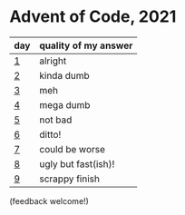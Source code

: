 # Advent of Code, 2021

| day | quality of my answer |
| --- | --- |
| [1](src/days/day1.clj) | alright |
| [2](src/days/day2.clj) | kinda dumb |
| [3](src/days/day3.clj) | meh | 
| [4](src/days/day4.clj) | mega dumb | 
| [5](src/days/day5.clj) | not bad | 
| [6](src/days/day6.clj) | ditto! |
| [7](src/days/day7.clj) | could be worse |
| [8](src/days/day8.clj) | ugly but fast(ish)! |
| [9](src/days/day8.clj) | scrappy finish |

(feedback welcome!)
